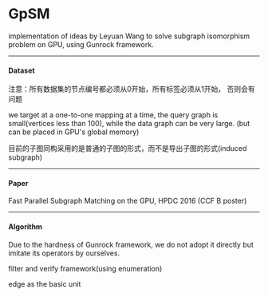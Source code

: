 # GpSM

implementation of ideas by Leyuan Wang to solve subgraph isomorphism problem on GPU, using Gunrock framework.

---

#### Dataset

注意：所有数据集的节点编号都必须从0开始，所有标签必须从1开始，
否则会有问题

we target at a one-to-one mapping at a time, the query graph is small(vertices less than 100), while the data graph can be very large.
(but can be placed in GPU's global memory)

目前的子图同构采用的是普通的子图的形式，而不是导出子图的形式(induced subgraph)

---

#### Paper 

Fast Parallel Subgraph Matching on the GPU, HPDC 2016 (CCF B poster)

---

#### Algorithm

Due to the hardness of Gunrock framework, we do not adopt it directly but imitate its operators by ourselves.

filter and verify framework(using enumeration)

edge as the basic unit

